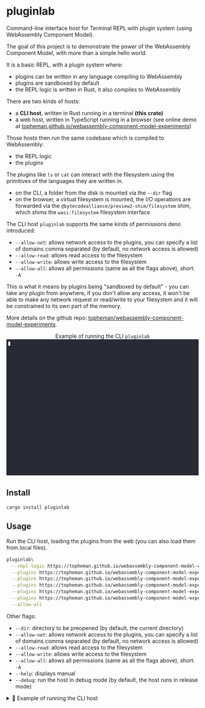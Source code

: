 # pluginlab

Command-line interface host for Terminal REPL with plugin system (using WebAssembly Component Model).

The goal of this project is to demonstrate the power of the WebAssembly Component Model, with more than a simple hello world.

It is a basic REPL, with a plugin system where:

- plugins can be written in any language compiling to WebAssembly
- plugins are sandboxed by default
- the REPL logic is written in Rust, it also compiles to WebAssembly

There are two kinds of hosts:

- a **CLI host**, written in Rust running in a terminal **(this crate)**
- a web host, written in TypeScript running in a browser (see online demo at [topheman.github.io/webassembly-component-model-experiments](https://topheman.github.io/webassembly-component-model-experiments))

Those hosts then run the same codebase which is compiled to WebAssembly:

- the REPL logic
- the plugins

The plugins like `ls` or `cat` can interact with the filesystem using the primitives of the languages they are written in.

- on the CLI, a folder from the disk is mounted via the `--dir` flag
- on the browser, a virtual filesystem is mounted, the I/O operations are forwarded via the `@bytecodealliance/preview2-shim/filesystem` shim, which shims the `wasi:filesystem` filesystem interface

The CLI host `pluginlab` supports the same kinds of permissions deno introduced:

- `--allow-net`: allows network access to the plugins, you can specify a list of domains comma separated (by default, no network access is allowed)
- `--allow-read`: allows read access to the filesystem
- `--allow-write`: allows write access to the filesystem
- `--allow-all`: allows all permissions (same as all the flags above), short: `-A`

This is what it means by plugins being "sandboxed by default" - you can take any plugin from anywhere, if you don't allow any access, it won't be able to make any network request or read/write to your filesystem and it will be constrained to its own part of the memory.

More details on the github repo: [topheman/webassembly-component-model-experiments](https://github.com/topheman/webassembly-component-model-experiments).

<p align="center">
  Example of running the CLI <code>pluginlab</code>
  <img src="./demo.gif" alt="pluginlab demo" />
</p>

## Install

```bash
cargo install pluginlab
```

## Usage

Run the CLI host, loading the plugins from the web (you can also load them from local files).

```bash
pluginlab\
  --repl-logic https://topheman.github.io/webassembly-component-model-experiments/plugins/repl_logic_guest.wasm\
  --plugins https://topheman.github.io/webassembly-component-model-experiments/plugins/plugin_greet.wasm\
  --plugins https://topheman.github.io/webassembly-component-model-experiments/plugins/plugin_ls.wasm\
  --plugins https://topheman.github.io/webassembly-component-model-experiments/plugins/plugin_echo.wasm\
  --plugins https://topheman.github.io/webassembly-component-model-experiments/plugins/plugin_weather.wasm\
  --plugins https://topheman.github.io/webassembly-component-model-experiments/plugins/plugin_cat.wasm\
  --allow-all
```

Other flags:

- `--dir`: directory to be preopened (by default, the current directory)
- `--allow-net`: allows network access to the plugins, you can specify a list of domains comma separated (by default, no network access is allowed)
- `--allow-read`: allows read access to the filesystem
- `--allow-write`: allows write access to the filesystem
- `--allow-all`: allows all permissions (same as all the flags above), short: `-A`
- `--help`: displays manual
- `--debug`: run the host in debug mode (by default, the host runs in release mode)


<details>
<summary>🚀 Example of running the CLI host</summary>
<pre>
pluginlab\
  --repl-logic https://topheman.github.io/webassembly-component-model-experiments/plugins/repl_logic_guest.wasm\
  --plugins https://topheman.github.io/webassembly-component-model-experiments/plugins/plugin_greet.wasm\
  --plugins https://topheman.github.io/webassembly-component-model-experiments/plugins/plugin_ls.wasm\
  --plugins https://topheman.github.io/webassembly-component-model-experiments/plugins/plugin_echo.wasm\
  --plugins https://topheman.github.io/webassembly-component-model-experiments/plugins/plugin_weather.wasm\
  --plugins https://topheman.github.io/webassembly-component-model-experiments/plugins/plugin_cat.wasm\
  --allow-all
[Host] Starting REPL host...
[Host] Loading REPL logic from: https://topheman.github.io/webassembly-component-model-experiments/plugins/repl_logic_guest.wasm
[Host] Loading plugin: https://topheman.github.io/webassembly-component-model-experiments/plugins/plugin_greet.wasm
[Host] Loading plugin: https://topheman.github.io/webassembly-component-model-experiments/plugins/plugin_ls.wasm
[Host] Loading plugin: https://topheman.github.io/webassembly-component-model-experiments/plugins/plugin_echo.wasm
[Host] Loading plugin: https://topheman.github.io/webassembly-component-model-experiments/plugins/plugin_weather.wasm
[Host] Loading plugin: https://topheman.github.io/webassembly-component-model-experiments/plugins/plugin_cat.wasm
repl(0)> echo foo
foo
repl(0)> echo $ROOT/$USER
/Users/Tophe
repl(0)> export FOO=toto

repl(0)> echo $FOO
toto
repl(0)> greet $FOO
Hello, toto!
repl(0)> ls wit
wit/host-api.wit
wit/plugin-api.wit
wit/shared.wit
repl(0)> weather Paris
Sunny
repl(0)> weather New York
Partly cloudy
repl(0)> azertyuiop
Unknown command: azertyuiop. Try `help` to see available commands.
repl(1)> echo $?
1
repl(0)> greet $USER
Hello, Tophe!
repl(0)> echo $0
Hello, Tophe!
repl(0)>
</pre>
</details>
